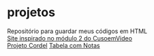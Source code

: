 # projetos
 Repositório para guardar meus códigos em HTML
 <br>
<a href = "https://yurilohan.github.io/projetos/!CursoEmVideo/Módulo2-Cursoemvideo-Site/index.html " target ="_blank">Site inspirado no módulo 2 do CusoemVideo</a>
<br>
<a href = "https://yurilohan.github.io/projetos/!CursoEmVideo/Módulo3_cordel/index.html" target ="_blank">Projeto Cordel</a>
<a href = "https://yurilohan.github.io/projetos/!CursoEmVideo/Módulo3_tabelas/tabelas.html" target = "_blank">Tabela com Notas</a>